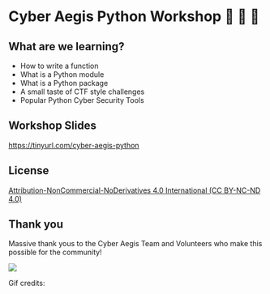 # Cyber Aegis Python Workshop 🎉 🐍 🎉 

## What are we learning? 

- How to write a function
- What is a Python module
- What is a Python package
- A small taste of CTF style challenges
- Popular Python Cyber Security Tools

## Workshop Slides

https://tinyurl.com/cyber-aegis-python

## License
[Attribution-NonCommercial-NoDerivatives 4.0 International (CC BY-NC-ND 4.0)](https://creativecommons.org/licenses/by-nc-nd/4.0/)

## Thank you
Massive thank yous to the Cyber Aegis Team and Volunteers who make this possible for the community! 

![](https://media.giphy.com/media/BXVRf5GyMlElO/giphy.gif)

Gif credits: 
